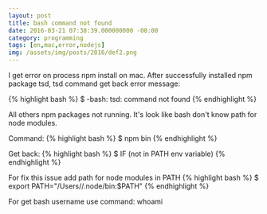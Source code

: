 ```yaml
---
layout: post
title: bash command not found 
date: 2016-03-21 07:38:39.000000000 -08:00
category: programming
tags: [en,mac,error,nodejs]
img: /assets/img/posts/2016/def2.png
---
```


I get error on process npm install on mac. After successfully installed npm package tsd, tsd command get back error message:

{% highlight bash %}
$ -bash: tsd: command not found 
{% endhighlight %}

All others npm packages not running.
It's look like bash don't know path for node modules.

Command:
{% highlight bash %}
$ npm bin
{% endhighlight %}

Get back:
{% highlight bash %}
$ IF (not in PATH env variable)
{% endhighlight %}

For fix this issue add path for node modules in PATH
{% highlight bash %}
$ export PATH="/Users/<username>/.node/bin:$PATH"
{% endhighlight %}

For get bash username use command: whoami
